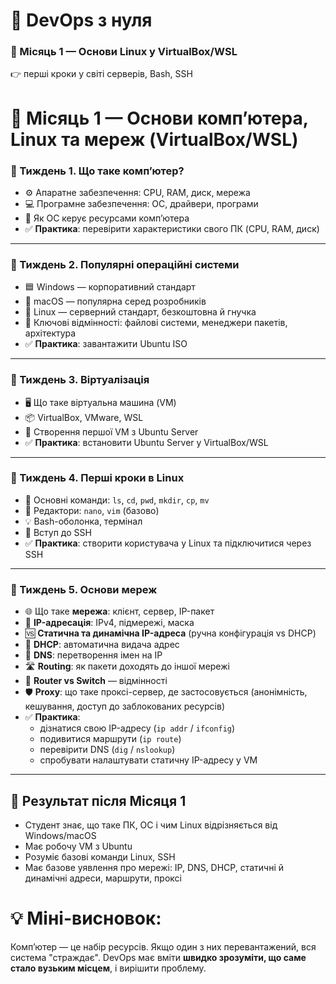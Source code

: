 # 🚀 DevOps з нуля

### 🔹 Місяць 1 — Основи Linux у VirtualBox/WSL
👉 перші кроки у світі серверів, Bash, SSH  
# 📍 Місяць 1 — Основи комп’ютера, Linux та мереж (VirtualBox/WSL)

### 🔹 Тиждень 1. Що таке комп’ютер?
- ⚙️ Апаратне забезпечення: CPU, RAM, диск, мережа  
- 💻 Програмне забезпечення: ОС, драйвери, програми  
- 🧩 Як ОС керує ресурсами комп’ютера  
- ✅ **Практика**: перевірити характеристики свого ПК (CPU, RAM, диск)  

---

### 🔹 Тиждень 2. Популярні операційні системи
- 🟦 Windows — корпоративний стандарт  
- 🍏 macOS — популярна серед розробників  
- 🐧 Linux — серверний стандарт, безкоштовна й гнучка  
- 📂 Ключові відмінності: файлові системи, менеджери пакетів, архітектура  
- ✅ **Практика**: завантажити Ubuntu ISO  

---

### 🔹 Тиждень 3. Віртуалізація
- 🖥️ Що таке віртуальна машина (VM)  
- 📦 VirtualBox, VMware, WSL  
- 🚀 Створення першої VM з Ubuntu Server  
- ✅ **Практика**: встановити Ubuntu Server у VirtualBox/WSL  

---

### 🔹 Тиждень 4. Перші кроки в Linux
- 📂 Основні команди: `ls`, `cd`, `pwd`, `mkdir`, `cp`, `mv`  
- 📝 Редактори: `nano`, `vim` (базово)  
- 💡 Bash-оболонка, термінал  
- 🔑 Вступ до SSH  
- ✅ **Практика**: створити користувача у Linux та підключитися через SSH  

---

### 🔹 Тиждень 5. Основи мереж
- 🌐 Що таке **мережа**: клієнт, сервер, IP-пакет  
- 🔢 **IP-адресація**: IPv4, підмережі, маска  
- 🆚 **Статична та динамічна IP-адреса** (ручна конфігурація vs DHCP)  
- 📡 **DHCP**: автоматична видача адрес  
- 📛 **DNS**: перетворення імен на IP  
- 🛣️ **Routing**: як пакети доходять до іншої мережі  
- 📶 **Router vs Switch** — відмінності  
- 🛡️ **Proxy**: що таке проксі-сервер, де застосовується (анонімність, кешування, доступ до заблокованих ресурсів)  
- ✅ **Практика**:  
  - дізнатися свою IP-адресу (`ip addr` / `ifconfig`)  
  - подивитися маршрути (`ip route`)  
  - перевірити DNS (`dig` / `nslookup`)  
  - спробувати налаштувати статичну IP-адресу у VM  

---

## 📌 **Результат після Місяця 1**  
- Студент знає, що таке ПК, ОС і чим Linux відрізняється від Windows/macOS  
- Має робочу VM з Ubuntu  
- Розуміє базові команди Linux, SSH  
- Має базове уявлення про мережі: IP, DNS, DHCP, статичні й динамічні адреси, маршрути, проксі  


# 💡 **Міні-висновок:**  
Комп’ютер — це набір ресурсів. Якщо один з них перевантажений, вся система "страждає". 
DevOps має вміти **швидко зрозуміти, що саме стало вузьким місцем**, і вирішити проблему. 